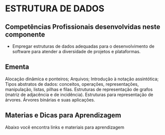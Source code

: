 # ESTRUTURA DE DADOS

## Competências Profissionais desenvolvidas neste componente

* Empregar estruturas de dados adequadas para o desenvolvimento de software para atender
  a diversidade de projetos e plataformas.

## Ementa

Alocação dinâmica e ponteiros; Arquivos; Introdução à notação assintótica;
Tipos abstratos de dados: conceitos, operações, representações, manipulação, listas,
pilhas e filas. Estruturas de representação de grafos (matriz de adjacência e de
incidência). Estruturas para representação de árvores. Árvores binárias e suas
aplicações.

## Materias e Dicas para Aprendizagem

Abaixo você encontra links e materiais para aprendizagem
